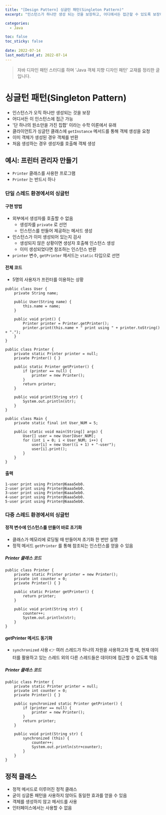 ```yaml
---
title: "[Design Pattern] 싱글턴 패턴(Singleton Pattern)"
excerpt: "인스턴스가 하나만 생성 되는 것을 보장하고, 어디에서든 접근할 수 있도록 보장하는 디자인 패턴"

categories:
  - Java

toc: false
toc_sticky: false
 
date: 2022-07-14
last_modified_at: 2022-07-14
---
```


> 자바 디자인 패턴 스터디를 하며 'Java 객체 지향 디자인 패턴' 교재를 정리한 글입니다.

# 싱글턴 패턴(Singleton Pattern)

- 인스턴스가 오직 하나만 생성되는 것을 보장  
- 어디서든 이 인스턴스에 접근 가능  
- '단 하나의 원소만을 가진 집합' 이라는 수학 이론에서 유래  
- 클라이언트가 싱글턴 클래스에 `getInstance` 메서드를 통해 객체 생성을 요청  
- 이미 객체가 생성된 경우 객체를 반환  
- 처음 생성하는 경우 생성자를 호출해 객체 생성  

## 예시: 프린터 관리자 만들기

- `Printer` 클래스를 사용한 프로그램  
- `Printer` 는 반드시 하나  

### 단일 스레드 환경에서의 싱글턴

#### 구현 방법

- 외부에서 생성자를 호출할 수 없음  
  - 생성자를 `private` 로 선언  
  - 인스턴스를 만들어 제공하는 메서드 생성  
- 인스턴스가 이미 생성되어 있는지 검사  
  - 생성되지 않은 상황이면 생성자 호출해 인스턴스 생성  
  - 이미 생성되었다면 참조하는 인스턴스 반환  
- `printer` 변수, `getPrinter` 메서드는 `static` 타입으로 선언  

#### 전체 코드

- 5명의 사용자가 프린터를 이용하는 상황  

```
public class User {
    private String name;

    public User(String name) {
        this.name = name;
    }

    public void print() {
        Printer printer = Printer.getPrinter();
        printer.print(this.name + " print using " + printer.toString() + ".");
    }
}

public class Printer {
    private static Printer printer = null;
    private Printer() { }

    public static Printer getPrinter() {
        if (printer == null) {
            printer = new Printer();
        }
        return printer;
    }

    public void print(String str) {
        System.out.println(str);
    }
}

public class Main {
    private static final int User_NUM = 5;

    public static void main(String[] args) {
        User[] user = new User[User_NUM];
        for (int i = 0; i < User_NUM; i++) {
            user[i] = new User((i + 1) + "-user");
            user[i].print();
        }
    }
}
```

#### 출력

```
1-user print using Printer@6aaa5eb0.
2-user print using Printer@6aaa5eb0.
3-user print using Printer@6aaa5eb0.
4-user print using Printer@6aaa5eb0.
5-user print using Printer@6aaa5eb0.
```

### 다중 스레드 환경에서의 싱글턴

#### 정적 변수에 인스턴스를 만들어 바로 초기화

- 클래스가 메모리에 로딩될 때 만들어져 초기화 한 번만 실행  
- 정적 메서드 `getPrinter` 를 통해 참조되는 인스턴스를 얻을 수 있음  

##### Printer 클래스 코드

```
public class Printer {
    private static Printer printer = new Printer();
    private int counter = 0;
    private Printer() { }

    public static Printer getPrinter() {
        return printer;
    }

    public void print(String str) {
        counter++;
        System.out.println(str);
    }
}
```

#### getPrinter 메서드 동기화

- `synchronized` 사용 👉 여러 스레드가 하나의 자원을 사용하고자 할 때, 현재 데이터를 활용하고 있는 스레드 외의 다른 스레드들은 데이터에 접근할 수 없도록 막음  

##### Printer 클래스 코드

```
public class Printer {
    private static Printer printer = null;
    private int counter = 0;
    private Printer() { }

    public synchronized static Printer getPrinter() {
        if (printer == null) {
            printer = new Printer();
        }
        return printer;
    }

    public void print(String str) {
        synchronized (this) {
            counter++;
            System.out.println(str+counter);
        }
    }
}
```

## 정적 클래스

- 정적 메서드로 이루어진 정적 클래스  
- 굳이 싱글톤 패턴을 사용하지 않아도 동일한 효과를 얻을 수 있음  
- 객체를 생성하지 않고 메서드를 사용  
- 인터페이스에서는 사용할 수 없음  

